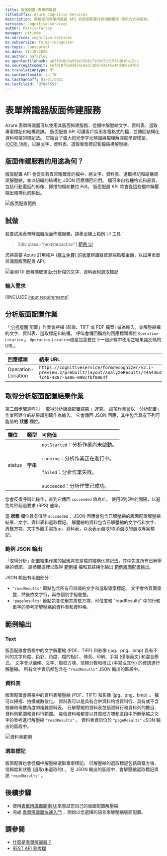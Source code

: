 ```yaml
---
title: 版面配置-表單辨識器
titleSuffix: Azure Cognitive Services
description: 瞭解使用表單辨識器 API 的版面配置分析相關概念-使用方式與限制。
services: cognitive-services
author: PatrickFarley
manager: nitinme
ms.service: cognitive-services
ms.subservice: forms-recognizer
ms.topic: conceptual
ms.date: 11/18/2020
ms.author: pafarley
ms.openlocfilehash: a63f910b3a939e33b8c71d8f22d15f6d610a12cc
ms.sourcegitcommit: 5ef018fdadd854c8a3c360743245c44d306e470d
ms.translationtype: MT
ms.contentlocale: zh-TW
ms.lasthandoff: 01/01/2021
ms.locfileid: "97845552"
---
```

# <a name="form-recognizer-layout-service"></a>表單辨識器版面佈建服務

Azure 表單辨識器可以使用其版面佈建服務，從檔中解壓縮文字、資料表、選取專案標記和結構資訊。 版面配置 API 可讓客戶採用各種格式的檔，並傳回結構化資料和檔的標記法。 它結合了強大的光學字元辨識與檔理解深度學習模型， [ (OCR) ](../computer-vision/concept-recognizing-text.md) 功能，以將文字、資料表、選取專案標記和檔結構解壓縮。 

## <a name="what-does-the-layout-service-do"></a>版面佈建服務的用途為何？

版面配置 API 會從具有異常精確度的檔中，將文字、資料表、選取標記和結構資訊解壓縮，並以組織的結構化 JSON 回應傳回它們。 檔可來自各種格式和品質，包括行動電話的影像、掃描的檔和數位 Pdf。 版面配置 API 將會從這些檔中解壓縮出結構化的輸出。

![版面配置範例](./media/layout-tool-example.JPG)

## <a name="try-it-out"></a>試做

若要試用表單辨識器版面佈建服務，請移至線上範例 UI 工具：

> [!div class="nextstepaction"]
> [範例 UI](https://fott-preview.azurewebsites.net/)

您將需要 Azure 訂用帳戶 ([建立免費) 的](https://azure.microsoft.com/free/cognitive-services)[表單](https://ms.portal.azure.com/#create/Microsoft.CognitiveServicesFormRecognizer)辨識器資源端點和金鑰，以試用表單辨識器版面配置 API。 

![範例 UI 螢幕擷取畫面;分析檔的文字、資料表和選取標記](./media/analyze-layout.png)

### <a name="input-requirements"></a>輸入需求 

[!INCLUDE [input requirements](./includes/input-requirements-receipts.md)]

## <a name="the-analyze-layout-operation"></a>分析版面配置作業

「 [分析版面](https://westcentralus.dev.cognitive.microsoft.com/docs/services/form-recognizer-api-v2-1-preview-2/operations/AnalyzeLayoutAsync) 配置」作業會將檔 (影像、TIFF 或 PDF 檔案) 做為輸入，並解壓縮檔的文字、資料表、選取標記和結構。 呼叫會傳回稱為的回應標頭欄位 `Operation-Location` 。 `Operation-Location`值是包含要在下一個步驟中使用之結果識別碼的 URL。

|回應標頭| 結果 URL |
|:-----|:----|
|Operation-Location | `https://cognitiveservice/formrecognizer/v2.1-preview.2/prebuilt/layout/analyzeResults/44a436324-fc4b-4387-aa06-090cfbf0064f` |

## <a name="the-get-analyze-layout-result-operation"></a>取得分析版面配置結果作業

第二個步驟是呼叫「 [取得分析版面配置結果](https://westcentralus.dev.cognitive.microsoft.com/docs/services/form-recognizer-api-v2-1-preview-2/operations/GetAnalyzeLayoutResult) 」運算。 這項作業會以「分析配置」作業所建立的結果識別碼作為輸入。 它會傳回 JSON 回應，其中包含具有下列可能值的 **狀態** 欄位。 

|欄位| 類型 | 可能值 |
|:-----|:----:|:----|
|status | 字串 | `notStarted`：分析作業尚未啟動。<br /><br />`running`：分析作業正在進行中。<br /><br />`failed`：分析作業失敗。<br /><br />`succeeded`：分析作業已成功。|

您會反復呼叫此操作，直到它傳回 `succeeded` 值為止。 使用3到5秒的間隔，以避免每秒超過要求 (RPS) 速率。

當 **狀態** 欄位具有值時 `succeeded` ，JSON 回應會包含已解壓縮的版面配置解壓縮結果、文字、資料表和選取標記。 解壓縮的資料包含已解壓縮的文字行和文字、周框方塊、文字外觀手寫指示、資料表，以及表示選取/取消選取的選取專案標記。 

### <a name="sample-json-output"></a>範例 JSON 輸出

「取得分析」配置結果作業的回應將會是檔的結構化標記法，其中包含所有已解壓縮的資訊。 請參閱這裡以取得 [範例檔](https://github.com/Azure-Samples/cognitive-services-REST-api-samples/tree/master/curl/form-recognizer/sample-layout.pdf) 檔和其結構化輸出 [範例版面配置輸出](https://github.com/Azure-Samples/cognitive-services-REST-api-samples/tree/master/curl/form-recognizer/sample-layout-output.json)。

JSON 輸出有兩個部分： 
* `"readResults"` 節點包含所有已辨識的文字和選取專案標記。 文字會依頁面彙整，然後依文字行，再依個別字組彙整。 
* `"pageResults"` 節點包含使用其周框方塊、可信度和 "readResults" 中的行和單字的參考所解壓縮的資料表和資料格。

## <a name="example-output"></a>範例輸出

### <a name="text"></a>Text

版面配置會將檔中的文字解壓縮 (PDF、TIFF) 和影像 (jpg、png、bmp) 具有不同的文字角度、色彩、角度、檔的相片、傳真、印刷、手寫 (僅限英文) 和混合模式。 文字會以線條、文字、周框方塊、信賴分數和樣式 (手寫或其他) 的資訊進行解壓縮。 所有文字資訊都包含在 `"readResults"` JSON 輸出的區段中。 

### <a name="tables"></a>資料表

版面配置會將檔中的資料表解壓縮 (PDF、TIFF) 和影像 (jpg、png、bmp) 。 檔可以掃描、拍攝或數位化。 資料表可以是具有合併資料格或資料行、具有或不含框線和奇數角度的複雜資料表。 已解壓縮的資料表包括資料行和資料列的數目、資料列範圍和資料行範圍。 每個資料格都會以其周框方塊和區段中所解壓縮之文字的參考進行解壓縮 `"readResults"` 。 資料表資訊位於 `"pageResults"` JSON 輸出的區段中。 

![資料表範例](./media/tables-example.jpg)

### <a name="selection-marks"></a>選取標記

版面配置也會從檔中解壓縮選取專案標記。 已解壓縮的選取標記包括周框方塊、信賴度和狀態 (選取/未選取的) 。 在 JSON 輸出的區段中，會解壓縮選取標記資訊 `"readResults"` 。 

## <a name="next-steps"></a>後續步驟

- 使用[表單辨識器範例 UI](https://fott-preview.azurewebsites.net/)來嘗試您自己的版面配置解壓縮
- 完成 [表單辨識器快速入門](quickstarts/client-library.md) ，開始以您選擇的語言來解壓縮版面配置。

## <a name="see-also"></a>請參閱

* [什麼是表單辨識器？](./overview.md)
* [REST API 參考檔](https://westcentralus.dev.cognitive.microsoft.com/docs/services/form-recognizer-api-v2-1-preview-2/operations/AnalyzeLayoutAsync)
